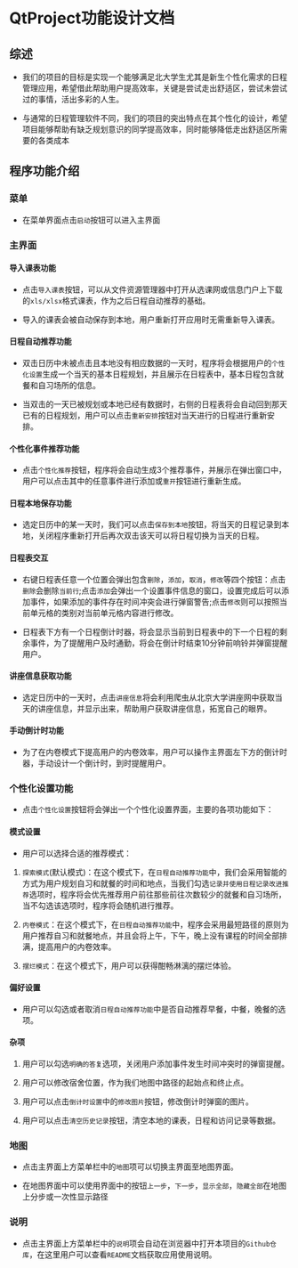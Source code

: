 # QtProject功能设计文档

## 综述
* 我们的项目的目标是实现一个能够满足北大学生尤其是新生个性化需求的日程管理应用，希望借此帮助用户提高效率，关键是尝试走出舒适区，尝试未尝试过的事情，活出多彩的人生。

* 与通常的日程管理软件不同，我们的项目的突出特点在其个性化的设计，希望项目能够帮助有缺乏规划意识的同学提高效率，同时能够降低走出舒适区所需要的各类成本

## 程序功能介绍

### 菜单
* 在菜单界面点击`启动`按钮可以进入主界面

### 主界面

#### 导入课表功能
* 点击`导入课表`按钮，可以从文件资源管理器中打开从选课网或信息门户上下载的`xls/xlsx`格式课表，作为之后日程自动推荐的基础。

* 导入的课表会被自动保存到本地，用户重新打开应用时无需重新导入课表。

#### 日程自动推荐功能
* 双击日历中未被点击且本地没有相应数据的一天时，程序将会根据用户的`个性化设置`生成一个当天的基本日程规划，并且展示在日程表中，基本日程包含就餐和自习场所的信息。

* 当双击的一天已被规划或本地已经有数据时，右侧的日程表将会自动回到那天已有的日程规划，用户可以点击`重新安排`按钮对当天进行的日程进行重新安排。

#### 个性化事件推荐功能
* 点击`个性化推荐`按钮，程序将会自动生成$3$个推荐事件，并展示在弹出窗口中，用户可以点击其中的任意事件进行添加或`重开`按钮进行重新生成。

#### 日程本地保存功能
* 选定日历中的某一天时，我们可以点击`保存到本地`按钮，将当天的日程记录到本地，关闭程序重新打开后再次双击该天可以将日程切换为当天的日程。

#### 日程表交互
* 右键日程表任意一个位置会弹出包含`删除`，`添加`，`取消`，`修改`等四个按钮：点击`删除`会删除`当前行`;点击`添加`会弹出一个设置事件信息的窗口，设置完成后可以添加事件，如果添加的事件存在时间冲突会进行弹窗警告;点击`修改`则可以按照当前单元格的类别对当前单元格内容进行修改。

* 日程表下方有一个日程倒计时器，将会显示当前到日程表中的下一个日程的剩余事件，为了提醒用户及时通勤，将会在倒计时结束$10$分钟前响铃并弹窗提醒用户。

#### 讲座信息获取功能
* 选定日历中的一天时，点击`讲座信息`将会利用爬虫从北京大学讲座网中获取当天的讲座信息，并显示出来，帮助用户获取讲座信息，拓宽自己的眼界。

#### 手动倒计时功能

* 为了在内卷模式下提高用户的内卷效率，用户可以操作主界面左下方的倒计时器，手动设计一个倒计时，到时提醒用户。

### 个性化设置功能
* 点击`个性化设置`按钮将会弹出一个个性化设置界面，主要的各项功能如下：

#### 模式设置
* 用户可以选择合适的推荐模式：
1. `探索模式`(默认模式)：在这个模式下，在`日程自动推荐功能`中，我们会采用智能的方式为用户规划自习和就餐的时间和地点，当我们勾选`记录并使用日程记录改进推荐`选项时，程序将会优先推荐用户前往那些前往次数较少的就餐和自习场所，当不勾选该选项时，程序将会随机进行推荐。

2. `内卷模式`：在这个模式下，在`日程自动推荐功能`中，程序会采用最短路径的原则为用户推荐自习和就餐地点，并且会将上午，下午，晚上没有课程的时间全部排满，提高用户的内卷效率。

3. `摆烂模式`：在这个模式下，用户可以获得酣畅淋漓的摆烂体验。

#### 偏好设置
* 用户可以勾选或者取消`日程自动推荐功能`中是否自动推荐早餐，中餐，晚餐的选项。

#### 杂项

1. 用户可以勾选`明确的答复`选项，关闭用户添加事件发生时间冲突时的弹窗提醒。

2. 用户可以修改宿舍位置，作为我们地图中路径的起始点和终止点。

3. 用户可以点击`倒计时设置`中的`修改图片`按钮，修改倒计时弹窗的图片。

4. 用户可以点击`清空历史记录`按钮，清空本地的课表，日程和访问记录等数据。

### 地图
* 点击主界面上方菜单栏中的`地图`项可以切换主界面至地图界面。

* 在地图界面中可以使用界面中的按钮``上一步``，``下一步``，``显示全部``，``隐藏全部``在地图上分步或一次性显示路径
### 说明
* 点击主界面上方菜单栏中的`说明`项会自动在浏览器中打开本项目的`Github仓库`，在这里用户可以查看`README`文档获取应用使用说明。